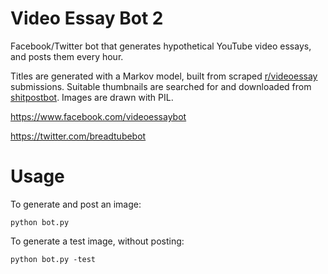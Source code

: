 # Video Essay Bot 2
Facebook/Twitter bot that generates hypothetical YouTube video essays, and posts them every hour.

Titles are generated with a Markov model, built from scraped [r/videoessay](https://www.reddit.com/r/videoessay/) submissions. Suitable thumbnails are searched for and downloaded from [shitpostbot](https://www.shitpostbot.com/). Images are drawn with PIL.

https://www.facebook.com/videoessaybot

https://twitter.com/breadtubebot

# Usage
To generate and post an image:
```
python bot.py
```
To generate a test image, without posting:
```
python bot.py -test
```
